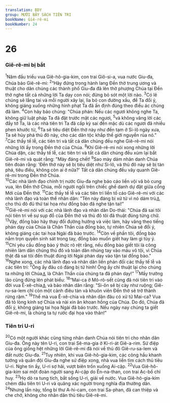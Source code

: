 ```yaml
---
translation: BDY
group: MƯỜI BẢY SÁCH TIÊN TRI
bookName: Giê-rê-mi 
bookNumber: 24
---
```


<div class="title"><h1>26</h1><h3>Giê-rê-mi bị bắt</h3></div>
<span class="verse gie_26_1"><sup>1</sup>Năm đầu triều vua Giê-hô-gia-kim, con trai Giô-si-a, vua nước Giu-đa, Chúa bảo Giê-rê-mi: </span>
<span class="verse gie_26_2"><sup>2</sup>“Hãy đứng trong hành lang Đền thờ trung ương và thuật cho dân chúng các thành phố Giu-đa đã lên thờ phượng Chúa tại Đền thờ nghe tất cả những lời Ta dạy con nói; đừng bỏ sót một lời nào. </span>
<span class="verse gie_26_3"><sup>3</sup>Có lẽ chúng sẽ lắng tai và mỗi người xây lại, lìa bỏ con đường xấu, để Ta đổi ý, không giáng xuống những hình phạt Ta đã ấn định đúng theo điều ác chúng đã làm. </span>
<span class="verse gie_26_4"><sup>4</sup>Con hãy bảo chúng: &#34;Chúa phán: Nếu các ngươi không nghe Ta, không giữ luật pháp Ta đã đặt trước mặt các ngươi, </span>
<span class="verse gie_26_5"><sup>5</sup>và không vâng lời các đầy tớ Ta, là các nhà tiên tri Ta đã cấp kỳ sai đến mặc dù các ngươi đã nhiều phen khước từ, </span>
<span class="verse gie_26_6"><sup>6</sup>Ta sẽ tiêu diệt Đền thờ này như đền tạm ở Si-lô ngày xưa, Ta sẽ hủy phá thủ đô này, cho các dân tộc khắp thế giới nguyền rủa nó.&#34;<br/></span>
<span class="verse gie_26_7"><sup>7</sup>Các thầy tế lễ, các tiên tri và tất cả dân chúng đều nghe Giê-rê-mi nói những lời ấy trong Đền thờ của Chúa. </span>
<span class="verse gie_26_8"><sup>8</sup>Khi Giê-rê-mi nói xong những lời Chúa dặn, các thầy tế lễ, các tiên tri và tất cả dân chúng đều xúm lại bắt Giê-rê-mi và quát rằng: &#34;Mày đáng chết! </span>
<span class="verse gie_26_9"><sup>9</sup>Sao mày dám nhân danh Chúa tiên đoán rằng: &#39;Đền thờ này sẽ bị tiêu diệt như Si-lô, và thủ đô này sẽ bị tàn phá, tiêu điều, không còn ai ở nữa?&#39; Tất cả dân chúng đều vây quanh Giê-rê-mi trong Đền thờ Chúa.<br/></span>
<span class="verse gie_26_10"><sup>10</sup>Các nhà lãnh đạo chính trị nước Giu-đa nghe báo cáo liền vội vã bỏ cung vua, lên Đền thờ Chúa, mỗi người ngồi trên chiếc ghế danh dự đặt giữa cổng Mới của Đền thờ. </span>
<span class="verse gie_26_11"><sup>11</sup>Các thầy tế lễ và các tiên tri liền tố cáo Giê-rê-mi với các nhà lãnh đạo và toàn thể nhân dân: &#34;Tên này đáng bị xử tử vì nó dám trù<a href="#" data-toggle="tooltip" data-placement="bottom" title="Nt nói tiên tri nghịch với">⚓</a> cho thủ đô đủ thứ tai họa như đồng bào đã nghe tận tai!&#34;<br/></span>
<span class="verse gie_26_12"><sup>12</sup>Giê-rê-mi nói với các nhà lãnh đạo và nhân dân Do-thái: &#34;Chúa đã sai tôi nói tiên tri về sự sụp đổ của Đền thờ và thủ đô tôi đã thuật đúng từng chữ. </span>
<span class="verse gie_26_13"><sup>13</sup>Vậy, đồng bào hãy thay đổi đường hướng và việc làm, hãy vâng theo tiếng phán dạy của Chúa là Chân Thần của đồng bào, tự nhiên Chúa sẽ đổi ý, không giáng các tai họa Ngài đã báo trước. </span>
<span class="verse gie_26_14"><sup>14</sup>Còn về phần tôi, đồng bào nắm trọn quyền sinh sát trong tay, đồng bào muốn giết hay làm gì tùy ý. </span>
<span class="verse gie_26_15"><sup>15</sup>Chỉ yêu cầu đồng bào ý thức rõ rệt rằng, nếu đồng bào giết tôi là công nhiên làm dân chúng thủ đô và toàn dân nhúng tay vào máu vô tội, vì Chúa thật đã sai tôi đến thuật đúng lời Ngài phán dạy vào tận tai đồng bào.&#34;<br/></span>
<span class="verse gie_26_16"><sup>16</sup>Nghe xong, các nhà lãnh đạo và nhân dân liền phản đối các thầy tế lễ và các tiên tri: &#34;Ông ấy đâu có đáng bị tử hình! Ông ấy chỉ thuật lại cho chúng ta những lời Chúa<a href="#" data-toggle="tooltip" data-placement="bottom" title="Nt ông nói cho chúng ta nhân danh Chúa">⚓</a> là Chân Thần của chúng ta đã phán dạy!&#34; </span>
<span class="verse gie_26_17"><sup>17</sup>Mấy trưởng lão cũng đứng lên phát biểu: </span>
<span class="verse gie_26_18"><sup>18</sup>“Mai-ca ở Mô-rô-sết cũng đã nói tiên tri vào đời vua Ê-xê-chia<a href="#" data-toggle="tooltip" data-placement="bottom" title="Nt vua Giu-đa">⚓</a> và bảo nhân dân rằng: &#34;Si-ôn sẽ bị cày như ruộng; Giê-ru-sa-lem chỉ còn một cảnh điêu tàn và khuôn viên Đền thờ sẽ trở thành rừng rậm.&#34; </span>
<span class="verse gie_26_19"><sup>19</sup>Thế mà vua Ê-xê-chia và nhân dân đâu có xử tử Mai-ca? Vua đã tỏ lòng kính sợ Chúa và nài xin ân khoan hồng của Chúa. Do đó, Chúa đã đổi ý, không giáng tai họa Ngài đã báo trước. Nếu ngày nay chúng ta giết Giê-rê-mi, là chúng ta tự rước đại họa vào thân!&#34;</span>
<div class="title"><h3>Tiên tri U-ri</h3></div>
<span class="verse gie_26_20"><sup>20</sup>Có một người khác cũng từng nhân danh Chúa nói tiên tri cho nhân dân Giu-đa. Ông này tên U-ri, con trai Sê-ma-gia ở Ki-ri-át Giê-a-rim. Sứ điệp của ông giống hệt những lời Giê-rê-mi đã nói về thủ đô Giê-ru-sa-lem và đất nước Giu-đa. </span>
<span class="verse gie_26_21"><sup>21</sup>Tuy nhiên, khi vua Giê-hô-gia-kim, các công hầu khanh tướng và quân đội Giu-đa nghe sứ điệp xong, nhà vua liền tìm cách thủ tiêu U-ri. Nghe tin ấy, U-ri sợ hãi, vượt biên trốn xuống Ai-cập. </span>
<span class="verse gie_26_22"><sup>22</sup>Vua Giê-hô-gia-kim sai một đoàn người sang Ai-cập do Ên-na-than, con trai Ạc-bồ chỉ huy. </span>
<span class="verse gie_26_23"><sup>23</sup>Họ dò ra tung tích, bắt sống U-ri, giải về nước. Vua Giê-hô-gia-kim chém đầu tiên tri U-ri và quăng xác người trong nghĩa địa thường dân.<br/></span>
<span class="verse gie_26_24"><sup>24</sup>Nhưng lần này, tổng bí thư A-hi-cam, con trai Sa-phan, đã can thiệp và che chở, không cho nhân dân thủ tiêu Giê-rê-mi.</span>
